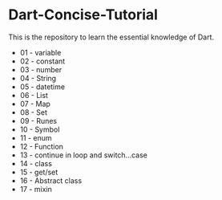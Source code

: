 # Dart-Concise-Tutorial

This is the repository to learn the essential knowledge of Dart.

- 01 - variable
- 02 - constant
- 03 - number
- 04 - String
- 05 - datetime
- 06 - List
- 07 - Map  
- 08 - Set
- 09 - Runes
- 10 - Symbol
- 11 - enum
- 12 - Function
- 13 - continue in loop and switch...case
- 14 - class
- 15 - get/set
- 16 - Abstract class
- 17 - mixin
  

